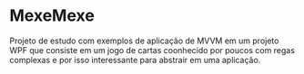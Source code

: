 # MexeMexe
Projeto de estudo com exemplos de aplicação de MVVM em um projeto WPF que consiste em um jogo de cartas coonhecido por poucos com regas complexas e por isso interessante para abstrair em uma aplicação.
